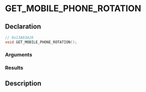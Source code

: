 # GET_MOBILE_PHONE_ROTATION

## Declaration
```cpp
// 0x13A83A28
void GET_MOBILE_PHONE_ROTATION();
```

### Arguments

### Results

## Description
